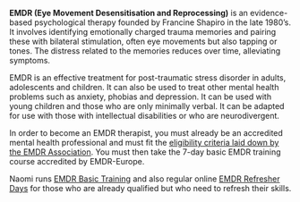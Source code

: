 **EMDR (Eye Movement Desensitisation and Reprocessing)** is an evidence-based psychological therapy founded by Francine Shapiro in the late 1980’s.  It involves identifying emotionally charged trauma memories and pairing these with bilateral stimulation, often eye movements but also tapping or tones. The distress related to the memories reduces over time, alleviating symptoms. 

EMDR  is an effective treatment for post-traumatic stress disorder in adults, adolescents and children.  It can also be used to treat other mental health problems such as anxiety, phobias and depression.  It can be used with young children and those who are only minimally verbal. It can be adapted for use with those with intellectual disabilities or who are neurodivergent. 

In order to become an EMDR therapist, you must already be an accredited mental health professional and must fit the [eligibility criteria laid down by the EMDR Association](https://emdrassociation.org.uk/for-professionals/training/). You must then take the 7-day basic EMDR training course accredited by EMDR-Europe. 

Naomi runs [EMDR Basic Training](/training#online-EMDR-basic-training) and also regular online [EMDR Refresher Days](/training#EMDR-refresher-day) for those who are already qualified but who need to refresh their skills.